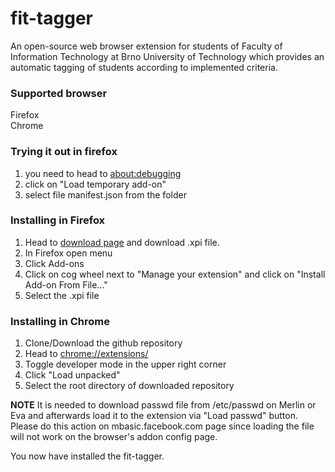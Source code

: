 # fit-tagger
An open-source web browser extension for students of Faculty of Information Technology at Brno University of Technology which provides an automatic tagging of students according to implemented criteria.

### Supported browser
Firefox  
Chrome

### Trying it out in firefox
1) you need to head to [about:debugging](about:debugging)
2) click on "Load temporary add-on"
3) select file manifest.json from the folder

### Installing in Firefox
1) Head to [download page](http://www.stud.fit.vutbr.cz/~xsismi01/fit_ranks/download) and download .xpi file.
2) In Firefox open menu 
3) Click Add-ons
4) Click on cog wheel next to "Manage your extension" and click on "Install Add-on From File..."
5) Select the .xpi file

### Installing in Chrome
1) Clone/Download the github repository
2) Head to [chrome://extensions/](chrome://extensions/)
3) Toggle developer mode in the upper right corner
4) Click "Load unpacked"
5) Select the root directory of downloaded repository

**NOTE** It is needed to download passwd file from /etc/passwd on Merlin or Eva and afterwards load it to the extension via "Load passwd" button. Please do this action on mbasic.facebook.com page since loading the file will not work on the browser's addon config page.

You now have installed the fit-tagger.
